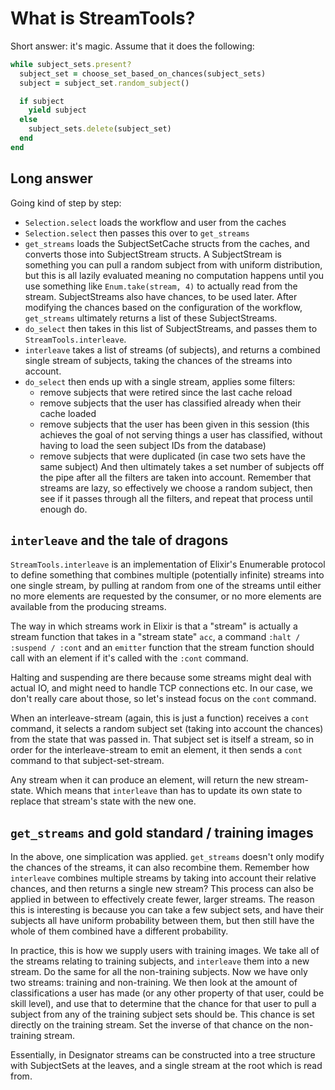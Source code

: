# What is StreamTools?

Short answer: it's magic. Assume that it does the following:

```ruby
while subject_sets.present?
  subject_set = choose_set_based_on_chances(subject_sets)
  subject = subject_set.random_subject()

  if subject
    yield subject
  else
    subject_sets.delete(subject_set)
  end
end
```

## Long answer

Going kind of step by step:

* `Selection.select` loads the workflow and user from the caches
* `Selection.select` then passes this over to `get_streams`
* `get_streams` loads the SubjectSetCache structs from the caches, and converts those into SubjectStream structs. A SubjectStream is something you can pull a random subject from with uniform distribution, but this is all lazily evaluated meaning no computation happens until you use something like `Enum.take(stream, 4)` to actually read from the stream. SubjectStreams also have chances, to be used later. After modifying the chances based on the configuration of the workflow, `get_streams` ultimately returns a list of these SubjectStreams.
* `do_select` then takes in this list of SubjectStreams, and passes them to `StreamTools.interleave`.
* `interleave` takes a list of streams (of subjects), and returns a combined single stream of subjects, taking the chances of the streams into account.
* `do_select` then ends up with a single stream, applies some filters:
  * remove subjects that were retired since the last cache reload
  * remove subjects that the user has classified already when their cache loaded
  * remove subjects that the user has been given in this session (this achieves the goal of not serving things a user has classified, without having to load the seen subject IDs from the database)
  * remove subjects that were duplicated (in case two sets have the same subject)
  And then ultimately takes a set number of subjects off the pipe after all the filters are taken into account. Remember that streams are lazy, so effectively we choose a random subject, then see if it passes through all the filters, and repeat that process until enough do.

## `interleave` and the tale of dragons

`StreamTools.interleave` is an implementation of Elixir's Enumerable protocol to define something that combines multiple (potentially infinite) streams into one single stream, by pulling at random from one of the streams until either no more elements are requested by the consumer, or no more elements are available from the producing streams.

The way in which streams work in Elixir is that a "stream" is actually a stream function that takes in a "stream state" `acc`, a command `:halt / :suspend / :cont` and an `emitter` function that the stream function should call with an element if it's called with the `:cont` command.

Halting and suspending are there because some streams might deal with actual IO, and might need to handle TCP connections etc. In our case, we don't really care about those, so let's instead focus on the `cont` command.

When an interleave-stream (again, this is just a function) receives a `cont` command, it selects a random subject set (taking into account the chances) from the state that was passed in. That subject set is itself a stream, so in order for the interleave-stream to emit an element, it then sends a `cont` command to that subject-set-stream.

Any stream when it can produce an element, will return the new stream-state. Which means that `interleave` than has to update its own state to replace that stream's state with the new one.

## `get_streams` and gold standard / training images

In the above, one simplication was applied. `get_streams` doesn't only modify the chances of the streams, it can also recombine them. Remember how `interleave` combines multiple streams by taking into account their relative chances, and then returns a single new stream? This process can also be applied in between to effectively create fewer, larger streams. The reason this is interesting is because you can take a few subject sets, and have their subjects all have uniform probability between them, but then still have the whole of them combined have a different probability.

In practice, this is how we supply users with training images. We take all of the streams relating to training subjects, and `interleave` them into a new stream. Do the same for all the non-training subjects. Now we have only two streams: training and non-training. We then look at the amount of classifications a user has made (or any other property of that user, could be skill level), and use that to determine that the chance for that user to pull a subject from any of the training subject sets should be. This chance is set directly on the training stream. Set the inverse of that chance on the non-training stream. 

Essentially, in Designator streams can be constructed into a tree structure with SubjectSets at the leaves, and a single stream at the root which is read from.